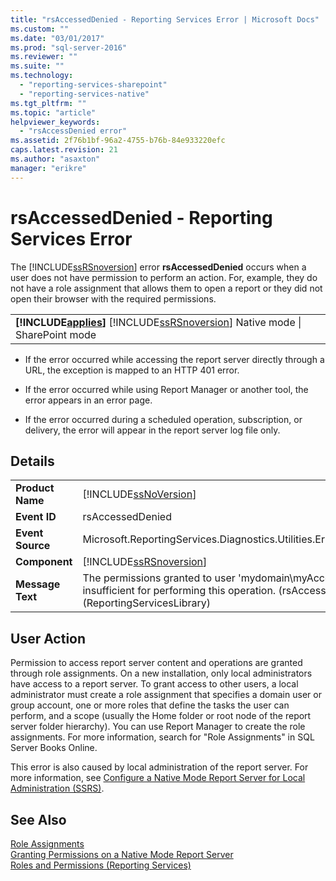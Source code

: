 ```yaml
---
title: "rsAccessedDenied - Reporting Services Error | Microsoft Docs"
ms.custom: ""
ms.date: "03/01/2017"
ms.prod: "sql-server-2016"
ms.reviewer: ""
ms.suite: ""
ms.technology: 
  - "reporting-services-sharepoint"
  - "reporting-services-native"
ms.tgt_pltfrm: ""
ms.topic: "article"
helpviewer_keywords: 
  - "rsAccessDenied error"
ms.assetid: 2f76b1bf-96a2-4755-b76b-84e933220efc
caps.latest.revision: 21
ms.author: "asaxton"
manager: "erikre"
---
```

# rsAccessedDenied - Reporting Services Error
  The [!INCLUDE[ssRSnoversion](../../a9notintoc/includes/ssrsnoversion-md.md)] error **rsAccessedDenied** occurs when a user does not have permission to perform an action. For, example, they do not have a role assignment that allows them to open a report or they did not open their browser with the required permissions.  
  
||  
|-|  
|**[!INCLUDE[applies](../../a9retired/includes/applies-md.md)]**  [!INCLUDE[ssRSnoversion](../../a9notintoc/includes/ssrsnoversion-md.md)] Native mode &#124; SharePoint mode|  
  
-   If the error occurred while accessing the report server directly through a URL, the exception is mapped to an HTTP 401 error.  
  
-   If the error occurred while using Report Manager or another tool, the error appears in an error page.  
  
-   If the error occurred during a scheduled operation, subscription, or delivery, the error will appear in the report server log file only.  
  
## Details  
  
|||  
|-|-|  
|**Product Name**|[!INCLUDE[ssNoVersion](../../a9notintoc/includes/ssnoversion-md.md)]|  
|**Event ID**|rsAccessedDenied|  
|**Event Source**|Microsoft.ReportingServices.Diagnostics.Utilities.ErrorStrings|  
|**Component**|[!INCLUDE[ssRSnoversion](../../a9notintoc/includes/ssrsnoversion-md.md)]|  
|**Message Text**|The permissions granted to user 'mydomain\myAccount' are insufficient for performing this operation. (rsAccessDenied) (ReportingServicesLibrary)|  
  
## User Action  
 Permission to access report server content and operations are granted through role assignments. On a new installation, only local administrators have access to a report server. To grant access to other users, a local administrator must create a role assignment that specifies a domain user or group account, one or more roles that define the tasks the user can perform, and a scope (usually the Home folder or root node of the report server folder hierarchy). You can use Report Manager to create the role assignments. For more information, search for "Role Assignments" in SQL Server Books Online.  
  
 This error is also caused by local administration of the report server. For more information, see [Configure a Native Mode Report Server for Local Administration &#40;SSRS&#41;](../../reporting-services/report-server/configure-a-native-mode-report-server-for-local-administration-ssrs.md).  
  
## See Also  
 [Role Assignments](../../reporting-services/security/role-assignments.md)   
 [Granting Permissions on a Native Mode Report Server](../../reporting-services/security/granting-permissions-on-a-native-mode-report-server.md)   
 [Roles and Permissions &#40;Reporting Services&#41;](../../reporting-services/security/roles-and-permissions-reporting-services.md)  
  
  